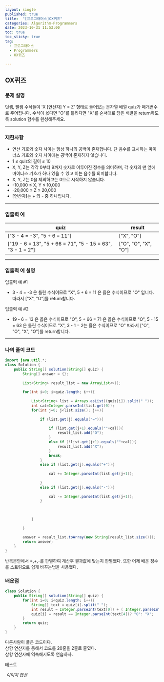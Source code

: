 ```yaml
---
layout: single
published: true
title:  "[프로그래머스]OX퀴즈"
categories: Algorithm-Programmers
date: 2023-10-31 11:53:00
toc: true
toc_sticky: true
tag:   
  - 프로그래머스
  - Programmers
  - OX퀴즈

---
```


## OX퀴즈

### 문제 설명

덧셈, 뺄셈 수식들이 'X [연산자] Y = Z' 형태로 들어있는 문자열 배열 quiz가 매개변수로 주어집니다. 수식이 옳다면 "O"를 틀리다면 "X"를 순서대로 담은 배열을 return하도록 solution 함수를 완성해주세요.

----------------

### 제한사항

* 연산 기호와 숫자 사이는 항상 하나의 공백이 존재합니다. 단 음수를 표시하는 마이너스 기호와 숫자 사이에는 공백이 존재하지 않습니다.
* 1 ≤ quiz의 길이 ≤ 10
* X, Y, Z는 각각 0부터 9까지 숫자로 이루어진 정수를 의미하며, 각 숫자의 맨 앞에 마이너스 기호가 하나 있을 수 있고 이는 음수를 의미합니다.
* X, Y, Z는 0을 제외하고는 0으로 시작하지 않습니다.
* -10,000 ≤ X, Y ≤ 10,000
* -20,000 ≤ Z ≤ 20,000
* [연산자]는 + 와 - 중 하나입니다.

----------------

### 입출력 예

|quiz|result|
|---|---|
|["3 - 4 = -3", "5 + 6 = 11"]|	["X", "O"]|
|["19 - 6 = 13", "5 + 66 = 71", "5 - 15 = 63", "3 - 1 = 2"]|	["O", "O", "X", "O"]|

----------------

### 입출력 예 설명

입출력 예 #1  

* 3 - 4 = -3 은 틀린 수식이므로 "X", 5 + 6 = 11 은 옳은 수식이므로 "O" 입니다. 따라서 ["X", "O"]를 return합니다.
  

입출력 예 #2  

* 19 - 6 = 13 은 옳은 수식이므로 "O", 5 + 66 = 71 은 옳은 수식이므로 "O", 5 - 15 = 63 은 틀린 수식이므로 "X", 3 - 1 = 2는 옳은 수식이므로 "O" 따라서 ["O", "O", "X", "O"]를 return합니다.

  

  

  

  

----------------

### 나의 풀이 코드

```java
import java.util.*;
class Solution {
    public String[] solution(String[] quiz) {
        String[] answer = {};
        
        List<String> result_list = new ArrayList<>(); 
        
        for(int i=0; i<quiz.length; i++){
            
            List<String> list = Arrays.asList((quiz[i]).split(" "));
            int cal=Integer.parseInt(list.get(0));
            for(int j=0; j<list.size(); j++){
                
                if (list.get(j).equals("=")){
                    
                    if (list.get(j+1).equals(""+cal)){
                        result_list.add("O");
                    }
                    else if (!list.get(j+1).equals(""+cal)){
                        result_list.add("X");
                    }
                    break;
                }
                else if (list.get(j).equals("+")){
                    
                    cal += Integer.parseInt(list.get(j+1));
                    
                }
                else if (list.get(j).equals("-")){
                    
                    cal -= Integer.parseInt(list.get(j+1));
                }
                
                
                
            }
            
        }
        
        answer = result_list.toArray(new String[result_list.size()]);
        return answer;
    }
}
```

반복문안에서 =,+,-를 판별하여 계산후 결과값에 맞는지 판별했다.
또한 어제 배운 정수를 스트링으로 쉽게 바꾸는법을 사용했다.

### 배운점




```java
class Solution {
    public String[] solution(String[] quiz) {
        for(int i=0; i<quiz.length; i++){
            String[] text = quiz[i].split(" ");
            int result = Integer.parseInt(text[0]) + ( Integer.parseInt(text[2]) * ( text[1].equals("+") ? 1:-1) );
            quiz[i] = result == Integer.parseInt(text[4])? "O": "X";
        }
        return quiz;
    }
}
```

다른사람이 풀은 코드이다.  
삼항 연산자를 통해서 코드를 20줄을 2줄로 줄였다.  
삼항 연산자에 익숙해지도록 연습하자.



테스트 

<p>
    <img src="https://github.com/BaxDailyGit/BaxDailyGit/assets/99312529/d7e79cd5-75ae-4470-ad3f-40b3f73b0fb8)https://github.com/BaxDailyGit/BaxDailyGit/assets/99312529/d7e79cd5-75ae-4470-ad3f-40b3f73b0fb8" alt>
    <em>이미지 캡션</em>
</p>